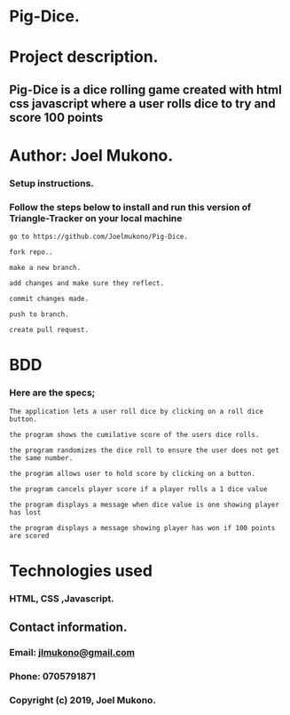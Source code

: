 # Pig-Dice.
# Project description.
## Pig-Dice is a dice rolling game created with html css javascript where a user rolls dice to try and score 100 points
# Author: Joel Mukono.
### Setup instructions.
### Follow the steps below to install and run this version of Triangle-Tracker on your local machine
    go to https://github.com/Joelmukono/Pig-Dice.

    fork repo..

    make a new branch.

    add changes and make sure they reflect.

    commit changes made.

    push to branch.

    create pull request.
    
# BDD

### Here are the specs;

    The application lets a user roll dice by clicking on a roll dice button.
    
    the program shows the cumilative score of the users dice rolls.
    
    the program randomizes the dice roll to ensure the user does not get the same number.
    
    the program allows user to hold score by clicking on a button.
    
    the program cancels player score if a player rolls a 1 dice value
    
    the program displays a message when dice value is one showing player has lost
    
    the program displays a message showing player has won if 100 points are scored
    
    
    
     
# Technologies used
### HTML, CSS ,Javascript.
## Contact information.
### Email: jlmukono@gmail.com
### Phone: 0705791871
### Copyright (c) 2019, Joel Mukono.
